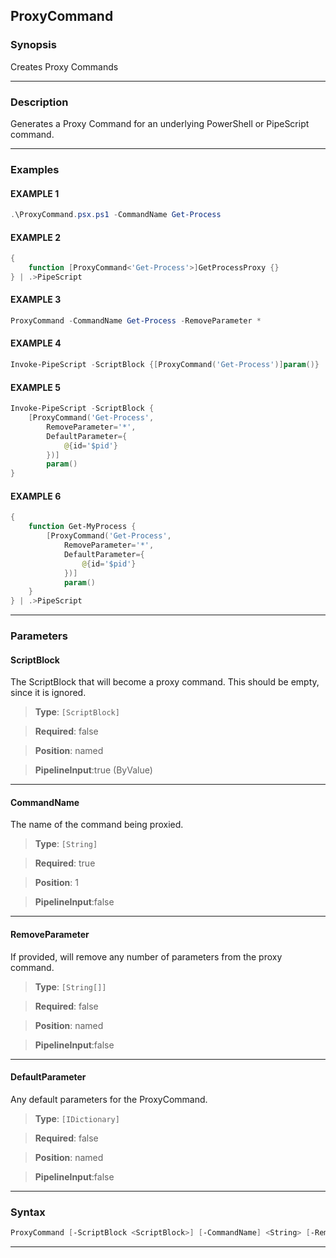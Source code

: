 ProxyCommand
------------
### Synopsis
Creates Proxy Commands

---
### Description

Generates a Proxy Command for an underlying PowerShell or PipeScript command.

---
### Examples
#### EXAMPLE 1
```PowerShell
.\ProxyCommand.psx.ps1 -CommandName Get-Process
```

#### EXAMPLE 2
```PowerShell
{
    function [ProxyCommand<'Get-Process'>]GetProcessProxy {}
} | .>PipeScript
```

#### EXAMPLE 3
```PowerShell
ProxyCommand -CommandName Get-Process -RemoveParameter *
```

#### EXAMPLE 4
```PowerShell
Invoke-PipeScript -ScriptBlock {[ProxyCommand('Get-Process')]param()}
```

#### EXAMPLE 5
```PowerShell
Invoke-PipeScript -ScriptBlock {
    [ProxyCommand('Get-Process', 
        RemoveParameter='*',
        DefaultParameter={
            @{id='$pid'}
        })]
        param()
}
```

#### EXAMPLE 6
```PowerShell
{ 
    function Get-MyProcess {
        [ProxyCommand('Get-Process', 
            RemoveParameter='*',
            DefaultParameter={
                @{id='$pid'}
            })]
            param()
    } 
} | .>PipeScript
```

---
### Parameters
#### **ScriptBlock**

The ScriptBlock that will become a proxy command.  This should be empty, since it is ignored.



> **Type**: ```[ScriptBlock]```

> **Required**: false

> **Position**: named

> **PipelineInput**:true (ByValue)



---
#### **CommandName**

The name of the command being proxied.



> **Type**: ```[String]```

> **Required**: true

> **Position**: 1

> **PipelineInput**:false



---
#### **RemoveParameter**

If provided, will remove any number of parameters from the proxy command.



> **Type**: ```[String[]]```

> **Required**: false

> **Position**: named

> **PipelineInput**:false



---
#### **DefaultParameter**

Any default parameters for the ProxyCommand.



> **Type**: ```[IDictionary]```

> **Required**: false

> **Position**: named

> **PipelineInput**:false



---
### Syntax
```PowerShell
ProxyCommand [-ScriptBlock <ScriptBlock>] [-CommandName] <String> [-RemoveParameter <String[]>] [-DefaultParameter <IDictionary>] [<CommonParameters>]
```
---

